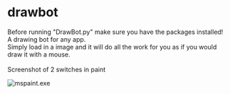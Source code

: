 # drawbot
Before running "DrawBot.py" make sure you have the packages installed!\
A drawing bot for any app.\
Simply load in a image and it will do all the work for you as if you would draw it with a mouse.\
 \
Screenshot of 2 switches in paint

![mspaint.exe](https://i.imgur.com/oII9YA7.png)
